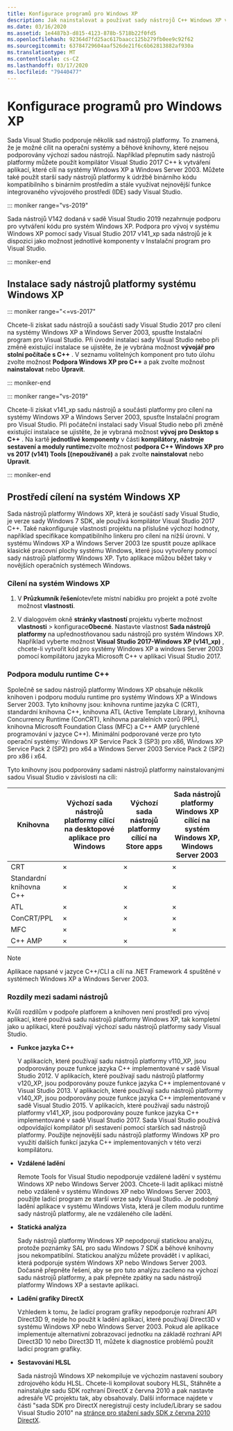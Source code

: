 ```yaml
---
title: Konfigurace programů pro Windows XP
description: Jak nainstalovat a používat sady nástrojů C++ Windows XP v sadě Visual Studio.
ms.date: 03/16/2020
ms.assetid: 1e4487b3-d815-4123-878b-5718b22f0fd5
ms.openlocfilehash: 92364d7fd25ac617baacc125b279fb0ee9c92f62
ms.sourcegitcommit: 63784729604aaf526de21f6c6b62813882af930a
ms.translationtype: MT
ms.contentlocale: cs-CZ
ms.lasthandoff: 03/17/2020
ms.locfileid: "79440477"
---
```

# <a name="configuring-programs-for-windows-xp"></a>Konfigurace programů pro Windows XP

Sada Visual Studio podporuje několik sad nástrojů platformy. To znamená, že je možné cílit na operační systémy a běhové knihovny, které nejsou podporovány výchozí sadou nástrojů. Například přepnutím sady nástrojů platformy můžete použít kompilátor Visual Studio 2017 C++ k vytváření aplikací, které cílí na systémy Windows XP a Windows Server 2003. Můžete také použít starší sady nástrojů platformy k údržbě binárního kódu kompatibilního s binárním prostředím a stále využívat nejnovější funkce integrovaného vývojového prostředí (IDE) sady Visual Studio.

::: moniker range="vs-2019"

Sada nástrojů V142 dodaná v sadě Visual Studio 2019 nezahrnuje podporu pro vytváření kódu pro systém Windows XP. Podpora pro vývoj v systému Windows XP pomocí sady Visual Studio 2017 v141_xp sada nástrojů je k dispozici jako možnost jednotlivé komponenty v Instalační program pro Visual Studio.

::: moniker-end

## <a name="install-the-windows-xp-platform-toolset"></a>Instalace sady nástrojů platformy systému Windows XP

::: moniker range="<=vs-2017"

Chcete-li získat sadu nástrojů a součásti sady Visual Studio 2017 pro cílení na systémy Windows XP a Windows Server 2003, spusťte Instalační program pro Visual Studio. Při úvodní instalaci sady Visual Studio nebo při změně existující instalace se ujistěte, že je vybrána možnost **vývojář pro stolní počítače s C++** . V seznamu volitelných komponent pro tuto úlohu zvolte možnost **Podpora Windows XP pro C++** a pak zvolte možnost **nainstalovat** nebo **Upravit**.

::: moniker-end

::: moniker range="vs-2019"

Chcete-li získat v141_xp sadu nástrojů a součásti platformy pro cílení na systémy Windows XP a Windows Server 2003, spusťte Instalační program pro Visual Studio. Při počáteční instalaci sady Visual Studio nebo při změně existující instalace se ujistěte, že je vybraná možnost **vývoj pro Desktop s C++** . Na kartě **jednotlivé komponenty** v části **kompilátory, nástroje sestavení a moduly runtime**zvolte možnost **podpora C++ Windows XP pro vs 2017 (v141) Tools \[(nepoužívané)** a pak zvolte **nainstalovat** nebo **Upravit**.

::: moniker-end

## <a name="windows-xp-targeting-experience"></a>Prostředí cílení na systém Windows XP

Sada nástrojů platformy Windows XP, která je součástí sady Visual Studio, je verze sady Windows 7 SDK, ale používá kompilátor Visual Studio 2017 C++. Také nakonfiguruje vlastnosti projektu na příslušné výchozí hodnoty, například specifikace kompatibilního linkeru pro cílení na nižší úrovni. V systému Windows XP a Windows Server 2003 lze spustit pouze aplikace klasické pracovní plochy systému Windows, které jsou vytvořeny pomocí sady nástrojů platformy Windows XP. Tyto aplikace můžou běžet taky v novějších operačních systémech Windows.

### <a name="to-target-windows-xp"></a>Cílení na systém Windows XP

1. V **Průzkumník řešení**otevřete místní nabídku pro projekt a poté zvolte možnost **vlastnosti**.

1. V dialogovém okně **stránky vlastností** projektu vyberte možnost **vlastnosti** > konfigurace**Obecné**. Nastavte vlastnost **Sada nástrojů platformy** na upřednostňovanou sadu nástrojů pro systém Windows XP. Například vyberte možnost **Visual Studio 2017-Windows XP (v141_xp)** , chcete-li vytvořit kód pro systémy Windows XP a windows Server 2003 pomocí kompilátoru jazyka Microsoft C++ v aplikaci Visual Studio 2017.

### <a name="c-runtime-support"></a>Podpora modulu runtime C++

Společně se sadou nástrojů platformy Windows XP obsahuje několik knihoven i podporu modulu runtime pro systémy Windows XP a Windows Server 2003. Tyto knihovny jsou: knihovna runtime jazyka C (CRT), standardní knihovna C++, knihovna ATL (Active Template Library), knihovna Concurrency Runtime (ConCRT), knihovna paralelních vzorů (PPL), knihovna Microsoft Foundation Class (MFC) a C++ AMP (urychlené programování v jazyce C++). Minimální podporované verze pro tyto operační systémy: Windows XP Service Pack 3 (SP3) pro x86, Windows XP Service Pack 2 (SP2) pro x64 a Windows Server 2003 Service Pack 2 (SP2) pro x86 i x64.

Tyto knihovny jsou podporovány sadami nástrojů platformy nainstalovanými sadou Visual Studio v závislosti na cíli:

|Knihovna|Výchozí sada nástrojů platformy cílící na desktopové aplikace pro Windows|Výchozí sada nástrojů platformy cílící na Store apps|Sada nástrojů platformy Windows XP cílící na systém Windows XP, Windows Server 2003|
|---|---|---|---|
|CRT|×|×|×|
|Standardní knihovna C++|×|×|×|
|ATL|×|×|×|
|ConCRT/PPL|×|×|×|
|MFC|×||×|
|C++ AMP|×|×||

> [!NOTE]
> Aplikace napsané v jazyce C++/CLI a cílí na .NET Framework 4 spuštěné v systémech Windows XP a Windows Server 2003.

### <a name="differences-between-the-toolsets"></a>Rozdíly mezi sadami nástrojů

Kvůli rozdílům v podpoře platforem a knihoven není prostředí pro vývoj aplikací, které používá sadu nástrojů platformy Windows XP, tak kompletní jako u aplikací, které používají výchozí sadu nástrojů platformy sady Visual Studio.

- **Funkce jazyka C++**

   V aplikacích, které používají sadu nástrojů platformy v110\_XP, jsou podporovány pouze funkce jazyka C++ implementované v sadě Visual Studio 2012. V aplikacích, které používají sadu nástrojů platformy v120\_XP, jsou podporovány pouze funkce jazyka C++ implementované v Visual Studio 2013. V aplikacích, které používají sadu nástrojů platformy v140\_XP, jsou podporovány pouze funkce jazyka C++ implementované v sadě Visual Studio 2015. V aplikacích, které používají sadu nástrojů platformy v141\_XP, jsou podporovány pouze funkce jazyka C++ implementované v sadě Visual Studio 2017. Sada Visual Studio používá odpovídající kompilátor při sestavení pomocí starších sad nástrojů platformy. Použijte nejnovější sadu nástrojů platformy Windows XP pro využití dalších funkcí jazyka C++ implementovaných v této verzi kompilátoru.

- **Vzdálené ladění**

   Remote Tools for Visual Studio nepodporuje vzdálené ladění v systému Windows XP nebo Windows Server 2003. Chcete-li ladit aplikaci místně nebo vzdáleně v systému Windows XP nebo Windows Server 2003, použijte ladicí program ze starší verze sady Visual Studio. Je podobný ladění aplikace v systému Windows Vista, která je cílem modulu runtime sady nástrojů platformy, ale ne vzdáleného cíle ladění.

- **Statická analýza**

   Sady nástrojů platformy Windows XP nepodporují statickou analýzu, protože poznámky SAL pro sadu Windows 7 SDK a běhové knihovny jsou nekompatibilní. Statickou analýzu můžete provádět i v aplikaci, která podporuje systém Windows XP nebo Windows Server 2003. Dočasně přepněte řešení, aby se pro tuto analýzu zacíleno na výchozí sadu nástrojů platformy, a pak přepněte zpátky na sadu nástrojů platformy Windows XP a sestavte aplikaci.

- **Ladění grafiky DirectX**

   Vzhledem k tomu, že ladicí program grafiky nepodporuje rozhraní API Direct3D 9, nejde ho použít k ladění aplikací, které používají Direct3D v systému Windows XP nebo Windows Server 2003. Pokud ale aplikace implementuje alternativní zobrazovací jednotku na základě rozhraní API Direct3D 10 nebo Direct3D 11, můžete k diagnostice problémů použít ladicí program grafiky.

- **Sestavování HLSL**

   Sada nástrojů Windows XP nekompiluje ve výchozím nastavení soubory zdrojového kódu HLSL. Chcete-li kompilovat soubory HLSL, Stáhněte a nainstalujte sadu SDK rozhraní DirectX z června 2010 a pak nastavte adresáře VC projektu tak, aby obsahovaly. Další informace najdete v části "sada SDK pro DirectX neregistrují cesty include/Library se sadou Visual Studio 2010" na [stránce pro stažení sady SDK z června 2010 DirectX](https://www.microsoft.com/download/details.aspx?displaylang=en&id=6812).
